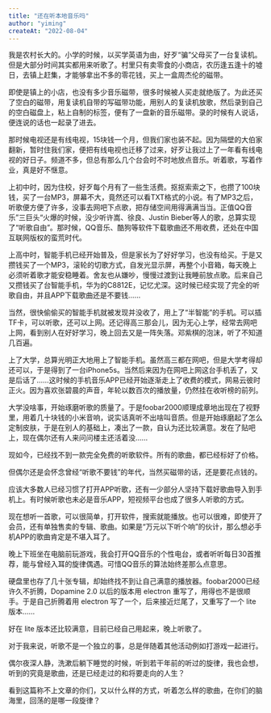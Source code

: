 ```yaml
---
title: "还在听本地音乐吗"
author: "yiming"
createAt: "2022-08-04"
---
```


我是农村长大的。小学的时候，以买学英语为由，好歹“骗”父母买了一台复读机。但是大部分时间其实都用来听歌了。村里只有卖零食的小商店，农历逢五逢十的墟日，去镇上赶集，才能够拿出不多的零花钱，买上一盒周杰伦的磁带。

即使是镇上的小店，也没有多少音乐磁带，很多时候被人买走就绝版了。为此还买了空白的磁带，用复读机自带的写磁带功能，用别人的复读机放歌，然后录到自己的空白磁盘上，粘上自制的标签，便有了一盘新的音乐磁带。录的时候有人说话，便连说的话也一起录了进去。

那时候电视还是有线电视，15块钱一个月，但我们家也装不起。因为隔壁的大伯家翻新，暂时住我们家，便把有线电视也迁移了过来，好歹让我过上了一年看有线电视的好日子。频道不多，但总有那么几个台会时不时地放点音乐。听着歌，写着作业，真是好不惬意。

上初中时，因为住校，好歹每个月有了一些生活费。抠抠索索之下，也攒了100块钱，买了一台MP3，屏幕不大，竟然还可以看TXT格式的小说。有了MP3之后，听歌便方便了许多，没事去网吧下点歌，把存储空间用得满满当当。正值QQ音乐”三巨头“火爆的时候，没少听许嵩、徐良、Justin Bieber等人的歌，总算实现了“听歌自由”。那时候，QQ音乐、酷狗等软件下载歌曲还不用收费，还处在中国互联网版权的蛮荒时代。

上高中时，智能手机已经开始普及，但是家长为了好好学习，也没有给买。于是又攒钱买了一个MP3，滚轮的切歌方式，自发光显示屏，再整个小音箱，每天晚上必须听着歌才能安稳睡着。舍友也从嫌吵，慢慢过渡到让我睡前放点歌。后来自己又攒钱买了台智能手机，华为的C8812E，记忆尤深。这时候已经实现了完全的听歌自由，并且APP下载歌曲还是不要钱……

当然，很快偷偷买的智能手机就被发现并没收了，用上了“半智能”的手机。可以插TF卡，可以听歌，还可以上网。还记得高三那会儿，因为无心上学，经常去网吧上网，看到别人在好好学习，晚上回去又是一阵失落。邓紫棋的泡沫，听了不知道几百遍。

上了大学，总算光明正大地用上了智能手机。虽然高三都在网吧，但是大学考得却还可以，于是得到了一台iPhone5s。当然后来因为在网吧上网这台手机丢了，又是后话了……这时候的手机音乐APP已经开始逐渐走上了收费的模式，网易云彼时正火。因为喜欢张碧晨的声音，年轮以数百次的播放量，仍然挂在收听榜的前列。

大学没啥事，开始琢磨听歌的质量了。于是foobar2000顺理成章地出现在了视野里，用着几十块钱的小米音响，说实话真听不出啥叫音质。但是开始琢磨起了怎么定制皮肤，于是在别人的基础上，凑出了一款，自认为还比较满意。发在了贴吧上，现在偶尔还有人来问问楼主还活着没……

现如今，已经找不到一款完全免费的听歌软件。所有的歌曲，都已经标好了价格。

但偶尔还是会怀念曾经“听歌不要钱”的年代，当然买磁带的话，还是要花点钱的。

应该大多数人已经习惯了打开APP听歌，还有一少部分人坚持下载好歌曲导入到手机上。有时候听歌也未必是音乐APP，短视频平台也成了很多人听歌的方式。

现在想听一首歌，可以很简单，打开软件，搜索就能播放。也可以很难，即使开了会员，还有单独售卖的专辑、歌曲。如果是“万元以下听个响”的伙计，那么想必手机APP的歌曲肯定是不堪入耳了。

晚上下班坐在电脑前玩游戏，我会打开QQ音乐的个性电台，或者听听每日30首推荐，能与曾经入耳的旋律偶遇。可惜QQ音乐的算法始终差那么点意思。

硬盘里也存了几十张专辑，却始终找不到让自己满意的播放器。foobar2000已经许久不折腾，Dopamine 2.0 以后的版本用 electron 重写了，用得也不是很顺手。于是自己折腾着用 electron 写了一个，后来接近烂尾了，又重写了一个 lite 版本……

好在 lite 版本还比较满意，目前已经自己用起来，晚上听歌了。

对于我来说，听歌不是一个独立的事，总是伴随着其他活动例如打游戏一起进行。

偶尔夜深人静，洗漱后躺下睡觉的时候，听到若干年前的听过的旋律，我也会想，听到的究竟是歌曲，还是已经走过的和将要走向的人生？

看到这篇称不上文章的你们，又以什么样的方式，听着怎么样的歌曲，在你们的脑海里，回荡的是哪一段旋律？